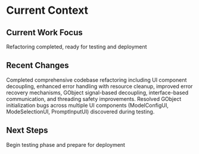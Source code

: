 # Current Context

## Current Work Focus
Refactoring completed, ready for testing and deployment

## Recent Changes
Completed comprehensive codebase refactoring including UI component decoupling, enhanced error handling with resource cleanup, improved error recovery mechanisms, GObject signal-based decoupling, interface-based communication, and threading safety improvements. Resolved GObject initialization bugs across multiple UI components (ModelConfigUI, ModeSelectionUI, PromptInputUI) discovered during testing.

## Next Steps
Begin testing phase and prepare for deployment